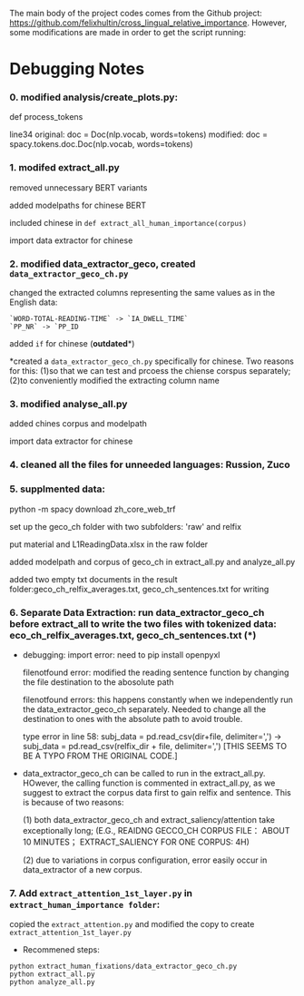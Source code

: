 The main body of the project codes comes from the Github project: https://github.com/felixhultin/cross_lingual_relative_importance.
However, some modifications are made in order to get the script running:
# Debugging Notes
### 0. modified analysis/create_plots.py: 

def process_tokens

line34
original:
doc = Doc(nlp.vocab, words=tokens)
modified:
doc = spacy.tokens.doc.Doc(nlp.vocab, words=tokens)


### 1. modifed extract_all.py
  removed unnecessary BERT variants
  
  added modelpaths for chinese BERT
  
  included chinese in `def extract_all_human_importance(corpus)`
  
  import data extractor for chinese

### 2. modified data_extractor_geco, created `data_extractor_geco_ch.py`
  changed the extracted columns representing the same values as in the English data:
  
    `WORD-TOTAL-READING-TIME` -> `IA_DWELL_TIME`
    `PP_NR` -> `PP_ID
    
  added `if` for chinese (**outdated***)
  
  *created a `data_extractor_geco_ch.py` specifically for chinese. Two reasons for  this:
    (1)so that we can test and prcoess the chiense corspus separately;
    (2)to conveniently modified the extracting column name

### 3. modified analyse_all.py
  added chines corpus and modelpath
  
  import data extractor for chinese

### 4. cleaned all the files for unneeded languages: Russion, Zuco

### 5. supplmented data:
  python -m spacy download zh_core_web_trf
  
  set up the geco_ch folder with two subfolders: 'raw' and relfix
  
  put material and L1ReadingData.xlsx in the raw folder
  
  added modelpath and corpus of geco_ch in extract_all.py and analyze_all.py
  
  added two empty txt documents in the result folder:geco_ch_relfix_averages.txt, geco_ch_sentences.txt for writing
  
### 6. Separate Data Extraction: run data_extractor_geco_ch before extract_all to write the two files with tokenized data: eco_ch_relfix_averages.txt, geco_ch_sentences.txt (*)
- debugging: 
    import error: need to pip install openpyxl
    
    filenotfound error: modified the reading sentence function by changing the file destination to the abosolute path
    
    filenotfound errors: this happens constantly when we independently run the data_extractor_geco_ch separately. Needed to change all the destination to ones with the absolute path to avoid trouble.
    
    type error in line 58:  subj_data = pd.read_csv(dir+file, delimiter=',') -> subj_data = pd.read_csv(relfix_dir + file, delimiter=',') [THIS SEEMS TO BE A TYPO FROM THE ORIGINAL CODE.]
    
- data_extractor_geco_ch can be called to run in the extract_all.py. HOwever, the calling function is commented in extract_all.py, as we suggest to extract the corpus data first to gain relfix and sentence. This is because of two reasons:

    (1) both data_extractor_geco_ch and extract_saliency/attention take exceptionally long; (E.G., REAIDNG GECCO_CH CORPUS FILE： ABOUT 10 MINUTES； EXTRACT_SALIENCY FOR ONE CORPUS: 4H)
    
    (2) due to variations in corpus configuration, error easily occur in data_extractor of a new corpus.
    
### 7.  Add `extract_attention_1st_layer.py` in `extract_human_importance folder`:

copied the `extract_attention.py` and modified the copy to create `extract_attention_1st_layer.py`
    
- Recommened steps:

```
python extract_human_fixations/data_extractor_geco_ch.py
python extract_all.py
python analyze_all.py
```
